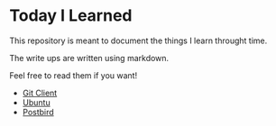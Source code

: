 # Today I Learned

This repository is meant to document the things I learn throught time.

The write ups are written using markdown.

Feel free to read them if you want!

- [Git Client](git-client.md)
- [Ubuntu](ubuntu/README.md)
- [Postbird](postbird.md)
